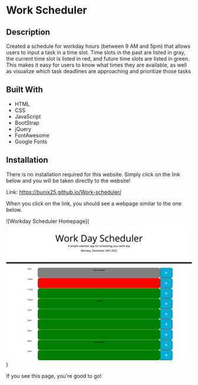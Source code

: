 # Work Scheduler

## Description
Created a schedule for workday hours (between 9 AM and 5pm) that allows users to input a task in a time slot. Time slots in the past are listed in gray, the current time slot is listed in red, and future time slots are listed in green. This makes it easy for users to know what times they are available, as well as visualize which task deadlines are approaching and prioritize those tasks

## Built With
* HTML
* CSS
* JavaScript
* BootStrap
* jQuery
* FontAwesome
* Google Fonts

## Installation
There is no installation required for this website. Simply click on the link below and you will be taken directly to the website!   

Link: https://bunix25.github.io/Work-scheduler/ 

When you click on the link, you should see a webpage similar to the one below.  

![Workday Scheduler Homepage](![Alt text](screen.png))


If you see this page, you're good to go!


